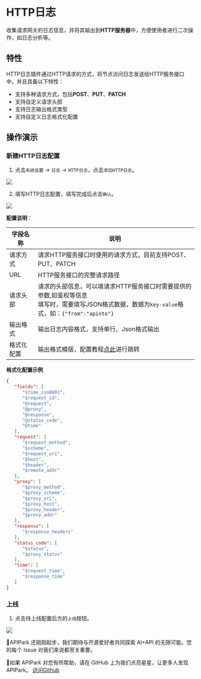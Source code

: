 # HTTP日志

收集请求网关的日志信息，并将其输出到**HTTP服务器**中，方便使用者进行二次操作，如日志分析等。

## 特性

HTTP日志插件通过HTTP请求的方式，将节点访问日志发送给HTTP服务接口中，并且具备以下特性：

* 支持多种请求方式，包括**POST**、**PUT**、**PATCH**
* 支持自定义请求头部
* 支持日志输出格式类型
* 支持自定义日志格式化配置

## 操作演示

### 新建HTTP日志配置

1. 点击`系统设置` -> `日志` -> `HTTP日志`，点击`添加HTTP日志`。

![](images/2024-10-27/05cb3315e9daf89704536498d380f73299707a1816fe8b3474c250c80196bb55.png)  

2. 填写HTTP日志配置，填写完成后点击`确认`。

![](images/2024-10-27/5ab0a1caa33bcf4c1aaa85b73e7beba44f168980b4ba39466551f8b2a4ce38ee.png)  

**配置说明**：

| 字段名称   | 说明                                                         |
| ---------- | ------------------------------------------------------------ |
| 请求方式   | 请求HTTP服务接口时使用的请求方式，目前支持POST、PUT、PATCH   |
| URL        | HTTP服务接口的完整请求路径                                   |
| 请求头部   | 请求的头部信息，可以填请求HTTP服务接口时需要提供的参数,如鉴权等信息<br/>填写时，需要填写JSON格式数据，数据为`key-value`格式，如：`{"from":"apinto"}` |
| 输出格式   | 输出日志内容格式，支持单行、Json格式输出                     |
| 格式化配置 | 输出格式模版，配置教程[点此](https://help.apinto.com/docs/formatter)进行跳转 |

**格式化配置示例**

```json
{
   "fields": [
      "$time_iso8601",
      "$request_id",
      "@request",
      "@proxy",
      "@response",
      "@status_code",
      "@time"
   ],
   "request": [
      "$request_method",
      "$scheme",
      "$request_uri",
      "$host",
      "$header",
      "$remote_addr"
   ],
   "proxy": [
      "$proxy_method",
      "$proxy_scheme",
      "$proxy_uri",
      "$proxy_host",
      "$proxy_header",
      "$proxy_addr"
   ],
   "response": [
      "$response_headers"
   ],
   "status_code": [
      "$status",
      "$proxy_status"
   ],
   "time": [
      "$request_time",
      "$response_time"
   ]
}
```

### 上线

1. 点击待上线配置后方的`上线`按钮。

![](images/2024-10-27/97afa03e6f42743faadd58cb15753e1f93c770197851752de7836ff149afc6b3.png)  

🎉APIPark 还刚刚起步，我们期待与开源爱好者共同探索 AI+API 的无限可能。您的每个 Issue 对我们来说都至关重要。

🙏如果 APIPark 对您有所帮助，请在 GitHub 上为我们点亮星星，让更多人发现 APIPark。 [访问Github](https://github.com/APIParkLab/APIPark) 
